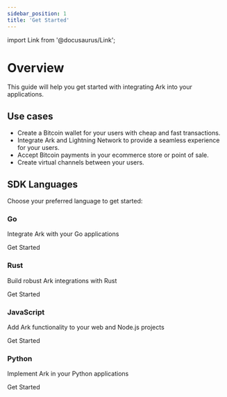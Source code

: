```yaml
---
sidebar_position: 1
title: 'Get Started'
---
```


import Link from '@docusaurus/Link';

<head>
  <style>
    {`
      .sdk-cards {
        display: grid;
        grid-template-columns: repeat(2, 1fr);
        grid-template-rows: repeat(2, auto);
        gap: 20px;
        margin-top: 2rem;
      }
      .sdk-card {
        background-color: #1E1E1E;
        border: 1px solid #FC8D4E;
        border-radius: 8px;
        overflow: hidden;
        transition: transform 0.3s ease;
        display: flex;
        flex-direction: column;
      }
      .sdk-card:hover {
        transform: translateY(-5px);
      }
      .sdk-card__header {
        background-color: #FC8D4E;
        color: #121212;
        padding: 16px;
      }
      .sdk-card__header h3 {
        margin: 0;
        font-weight: 600;
      }
      .sdk-card__body {
        padding: 16px;
        color: #FBFBFB;
        flex-grow: 1;
      }
      .sdk-card__footer {
        padding: 16px;
      }
      .sdk-button {
        display: inline-block;
        background-color: #FC8D4E;
        color: #121212;
        text-decoration: none;
        padding: 8px 16px;
        border-radius: 4px;
        font-weight: 500;
        transition: background-color 0.3s ease;
      }
      .sdk-button:hover {
        background-color: #FD9C66;
      }
      @media (max-width: 768px) {
        .sdk-cards {
          grid-template-columns: 1fr;
        }
      }
    `}
  </style>
</head>

# Overview

This guide will help you get started with integrating Ark into your applications.

## Use cases

- Create a Bitcoin wallet for your users with cheap and fast transactions.
- Integrate Ark and Lightning Network to provide a seamless experience for your users.
- Accept Bitcoin payments in your ecommerce store or point of sale.
- Create virtual channels between your users.

## SDK Languages

Choose your preferred language to get started:

<div class="sdk-cards">
  <div class="sdk-card">
    <div class="sdk-card__header">
      <h3>Go</h3>
    </div>
    <div class="sdk-card__body">
      <p>Integrate Ark with your Go applications</p>
    </div>
    <div class="sdk-card__footer">
      <Link to="/docs/developers/go" className="sdk-button">Get Started</Link>
    </div>
  </div>
  
  <div class="sdk-card">
    <div class="sdk-card__header">
      <h3>Rust</h3>
    </div>
    <div class="sdk-card__body">
      <p>Build robust Ark integrations with Rust</p>
    </div>
    <div class="sdk-card__footer">
      <Link to="/docs/developers/rust" className="sdk-button">Get Started</Link>
    </div>
  </div>
  
  <div class="sdk-card">
    <div class="sdk-card__header">
      <h3>JavaScript</h3>
    </div>
    <div class="sdk-card__body">
      <p>Add Ark functionality to your web and Node.js projects</p>
    </div>
    <div class="sdk-card__footer">
      <Link to="/docs/developers/javascript" className="sdk-button">Get Started</Link>
    </div>
  </div>
  
  <div class="sdk-card">
    <div class="sdk-card__header">
      <h3>Python</h3>
    </div>
    <div class="sdk-card__body">
      <p>Implement Ark in your Python applications</p>
    </div>
    <div class="sdk-card__footer">
      <Link to="/docs/developers/python" className="sdk-button">Get Started</Link>
    </div>
  </div>
</div>